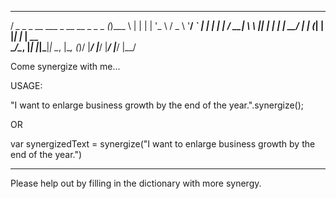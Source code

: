  __                                     _     
/ _\_   _ _ __   ___ _ __ __ _ _   _   (_)___ 
\ \| | | | '_ \ / _ \ '__/ _` | | | |  | / __|
_\ \ |_| | | | |  __/ | | (_| | |_| |_ | \__ \
\__/\__, |_| |_|\___|_|  \__, |\__, (_)/ |___/
    |___/                |___/ |___/ |__/     

Come synergize with me...


USAGE:

"I want to enlarge business growth by the end of the year.".synergize();

OR

var synergizedText = synergize("I want to enlarge business growth by the end of the year.")


-----------


Please help out by filling in the dictionary with more synergy.
